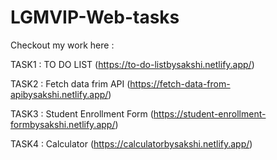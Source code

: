# LGMVIP-Web-tasks

 
 Checkout my work here :

 TASK1 : TO DO LIST (https://to-do-listbysakshi.netlify.app/)

 TASK2 : Fetch data frim API (https://fetch-data-from-apibysakshi.netlify.app/) 

 TASK3 : Student Enrollment Form (https://student-enrollment-formbysakshi.netlify.app/)

 TASK4 : Calculator (https://calculatorbysakshi.netlify.app/)
